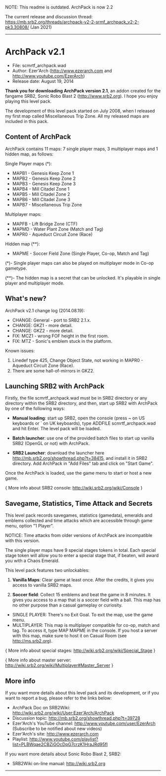 NOTE: This readme is outdated. ArchPack is now 2.2

The current release and discussion thread: https://mb.srb2.org/threads/archpack-v2-2-srmf_archpack_v2-2-pk3.30808/ (Jan 2021)

---

ArchPack v2.1
=============
- File: scmrtf_archpack.wad
- Author: Ezer'Arch (http://www.ezerarch.com and http://www.youtube.com/EzerArch)
- Release date: August 19, 2014

**Thank you for downloading ArchPack version 2.1**, an addon created for the fangame SRB2, Sonic Robo Blast 2 (http://www.srb2.org). I hope you enjoy playing this level pack.

The development of this level pack started on July 2008, when I released my first map called Miscellaneous Trip Zone. All my released maps are included in this pack.


Content of ArchPack
-------------------

ArchPack contains 11 maps: 7 single player maps, 3 multiplayer maps and 1 hidden map, as follows:

Single Player maps (*):
* MAPB1 - Genesis Keep Zone 1
* MAPB2 - Genesis Keep Zone 2
* MAPB3 - Genesis Keep Zone 3
* MAPB4 - Mill Citadel Zone 1
* MAPB5 - Mill Citadel Zone 2
* MAPB6 - Mill Citadel Zone 3
* MAPB7 - Miscellaneous Trip Zone

Multiplayer maps:
* MAPFB - Lift Bridge Zone (CTF)
* MAPMD - Water Plant Zone (Match and Tag)
* MAPR0 - Aqueduct Circuit Zone (Race)
	
Hidden map (**):
* MAPME - Soccer Field Zone (Single Player, Co-op, Match and Tag)
    
(*)- Single player maps can also be played on multiplayer mode in Co-op gametype.

(**)- The hidden map is a secret that can be unlocked. It's playable in single player and multiplayer mode. 


What's new?
-------------

ArchPack v2.1 change log (2014.08.19):

   - CHANGE: General - port to SRB2 2.1.x.
   - CHANGE: GKZ1 - more detail.
   - CHANGE: GKZ2 - more detail.
   - FIX: MCZ1 - wrong FOF height in the first room.
   - FIX: MTZ - Sonic's emblem stuck in the platform.

Known issues:

1. Linedef type 425, Change Object State, not working in MAPR0 - Aqueduct Circuit Zone (Race).
2. There are some hall-of-mirrors in GKZ2.


Launching SRB2 with ArchPack
-------------

Firstly, the file scmrtf_archpack.wad must be in SRB2 directory or any directory within the SRB2 directory, and then, start up SRB2 with ArchPack by one of the following ways:

* **Manual loading**: start up SRB2, open the console (press ~ on US keyboards or ` on UK keyboards), type ADDFILE scmrtf_archpack.wad and hit Enter. The level pack will be loaded.

* **Batch launcher**: use one of the provided batch files to start up vanilla SRB2 (OpenGL or not) with ArchPack.

* **SRB2 Launcher**: download the launcher here http://mb.srb2.org/showthread.php?t=38415, and install it in SRB2 directory. Add ArchPack in "Add Files" tab and click on "Start Game".

Once the ArchPack is loaded, use the game menu to start or host a new game.

{ More info about SRB2 console: http://wiki.srb2.org/wiki/Console }


Savegame, Statistics, Time Attack and Secrets
-------------

This level pack records savegames, statistics (gamedata), emeralds and emblems collected and time attacks which are accessible through game menu, option "1 Player".

NOTICE: Time attacks from older versions of ArchPack are incompatible with this version.

The single player maps have 9 special stages tokens in total. Each special stage token will allow you to enter a special stage that, if beaten, will award you with a Chaos Emerald.  

This level pack features two unlockables:

1. **Vanilla Maps**: Clear game at least once. After the credits, it gives you access to vanilla SRB2 maps.

2. **Soccer field**: Collect 15 emblems and beat the game in 8 minutes. It gives you access to a map that is a soccer field with a ball. This map has no other purpose than a casual gameplay or curiosity.
 * SINGLE PLAYER: There's no Exit Goal. To exit the map, use the game menu.
 * MULTIPLAYER: This map is multiplayer compatible for co-op, match and tag. To access it, type MAP MAPME in the console. If you host a server with this map, make sure to host it on Casual Room (see http://ms.srb2.org).

{ More info about special stages: http://wiki.srb2.org/wiki/Special_Stage }

{ More info about master server: http://wiki.srb2.org/wiki/Multiplayer#Master_Server }


More info
-------------

If you want more details about this level pack and its development, or if you want to report a bug, please refer to the links below:

- ArchPack Doc on SRB2Wiki: http://wiki.srb2.org/wiki/User:Ezer'Arch/ArchPack
- Discussion topic: http://mb.srb2.org/showthread.php?t=39728
- Ezer'Arch's YouTube channel: http://www.youtube.com/user/EzerArch (Subscribe to be notified about new videos)
- Ezer'Arch's site: http://www.ezerarch.com
- Playlist: http://www.youtube.com/playlist?list=PLBWqae2CBZiGOcDpG7crzK1HraJRd95fl

If you want more details about Sonic Robo Blast 2, SRB2:

- SRB2Wiki on-line manual: http://wiki.srb2.org

*******************************************************************************************************
